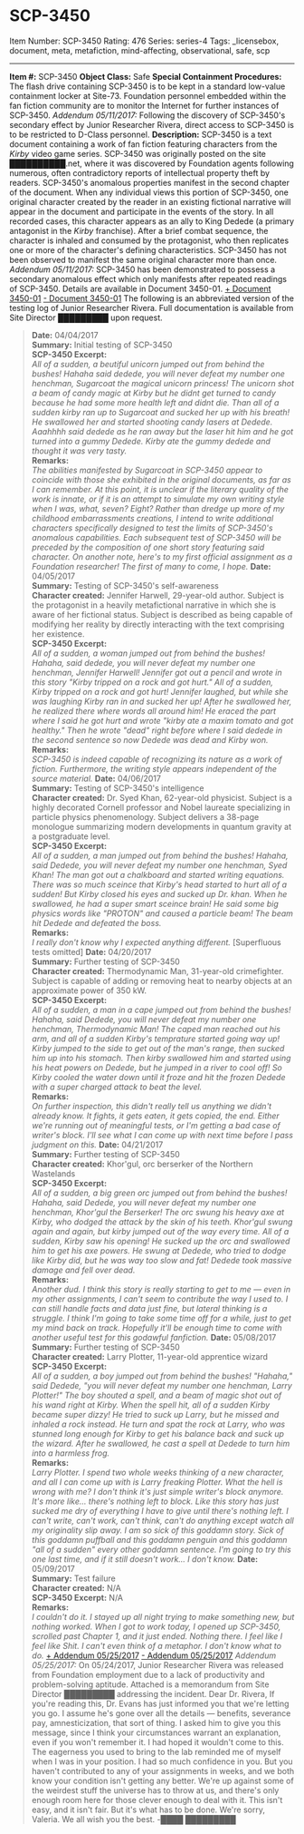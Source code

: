 # SCP-3450
Item Number: SCP-3450
Rating: 476
Series: series-4
Tags: _licensebox, document, meta, metafiction, mind-affecting, observational, safe, scp

---

**Item #:** SCP-3450
**Object Class:** Safe
**Special Containment Procedures:** The flash drive containing SCP-3450 is to be kept in a standard low-value containment locker at Site-73. Foundation personnel embedded within the fan fiction community are to monitor the Internet for further instances of SCP-3450.
_Addendum 05/11/2017:_ Following the discovery of SCP-3450's secondary effect by Junior Researcher Rivera, direct access to SCP-3450 is to be restricted to D-Class personnel.
**Description:** SCP-3450 is a text document containing a work of fan fiction featuring characters from the _Kirby_ video game series. SCP-3450 was originally posted on the site ██████████.net, where it was discovered by Foundation agents following numerous, often contradictory reports of intellectual property theft by readers.
SCP-3450's anomalous properties manifest in the second chapter of the document. When any individual views this portion of SCP-3450, one original character created by the reader in an existing fictional narrative will appear in the document and participate in the events of the story. In all recorded cases, this character appears as an ally to King Dedede (a primary antagonist in the _Kirby_ franchise). After a brief combat sequence, the character is inhaled and consumed by the protagonist, who then replicates one or more of the character's defining characteristics. SCP-3450 has not been observed to manifest the same original character more than once.
_Addendum 05/11/2017:_ SCP-3450 has been demonstrated to possess a secondary anomalous effect which only manifests after repeated readings of SCP-3450. Details are available in Document 3450-01.
[\+ Document 3450-01](javascript:;)
[\- Document 3450-01](javascript:;)
The following is an abbreviated version of the testing log of Junior Researcher Rivera. Full documentation is available from Site Director █████████ upon request.
> **Date:** 04/04/2017  
>  **Summary:** Initial testing of SCP-3450  
>  **SCP-3450 Excerpt:**  
>  _All of a sudden, a beutiful unicorn jumped out from behind the bushes! Hahaha said dedede, you will never defeat my number one henchman, Sugarcoat the magical unicorn princess! The unicorn shot a beam of candy magic at Kirby but he didnt get turned to candy because he had some more health left and didnt die. Than all of a sudden kirby ran up to Sugarcoat and sucked her up with his breath! He swallowed her and started shooting candy lasers at Dedede. Aaahhhh said dedede as he ran away but the laser hit him and he got turned into a gummy Dedede. Kirby ate the gummy dedede and thought it was very tasty._  
>  **Remarks:**  
>  _The abilities manifested by Sugarcoat in SCP-3450 appear to coincide with those she exhibited in the original documents, as far as I can remember. At this point, it is unclear if the literary quality of the work is innate, or if it is an attempt to simulate my own writing style when I was, what, seven? Eight?_
> _Rather than dredge up more of my childhood embarrassments creations, I intend to write additional characters specifically designed to test the limits of SCP-3450's anomalous capabilities. Each subsequent test of SCP-3450 will be preceded by the composition of one short story featuring said character._
> _On another note, here's to my first official assignment as a Foundation researcher! The first of many to come, I hope._
> **Date:** 04/05/2017  
>  **Summary:** Testing of SCP-3450's self-awareness  
>  **Character created:** Jennifer Harwell, 29-year-old author. Subject is the protagonist in a heavily metafictional narrative in which she is aware of her fictional status. Subject is described as being capable of modifying her reality by directly interacting with the text comprising her existence.  
>  **SCP-3450 Excerpt:**  
>  _All of a sudden, a woman jumped out from behind the bushes! Hahaha, said dedede, you will never defeat my number one henchman, Jennifer Harwell! Jennifer got out a pencil and wrote in this story "Kirby tripped on a rock and got hurt." All of a sudden, Kirby tripped on a rock and got hurt! Jennifer laughed, but while she was laughing Kirby ran in and sucked her up! After he swallowed her, he realized there where words all around him! He eraced the part where I said he got hurt and wrote "kirby ate a maxim tomato and got healthy." Then he wrote "dead" right before where I said dedede in the second sentence so now Dedede was dead and Kirby won._  
>  **Remarks:**  
>  _SCP-3450 is indeed capable of recognizing its nature as a work of fiction. Furthermore, the writing style appears independent of the source material._
> **Date:** 04/06/2017  
>  **Summary:** Testing of SCP-3450's intelligence  
>  **Character created:** Dr. Syed Khan, 62-year-old physicist. Subject is a highly decorated Cornell professor and Nobel laureate specializing in particle physics phenomenology. Subject delivers a 38-page monologue summarizing modern developments in quantum gravity at a postgraduate level.  
>  **SCP-3450 Excerpt:**  
>  _All of a sudden, a man jumped out from behind the bushes! Hahaha, said Dedede, you will never defeat my number one henchman, Syed Khan! The man got out a chalkboard and started writing equations. There was so much sceince that Kirby's head started to hurt all of a sudden! But Kirby closed his eyes and sucked up Dr. khan. When he swallowed, he had a super smart sceince brain! He said some big physics words like "PROTON" and caused a particle beam! The beam hit Dedede and defeated the boss._  
>  **Remarks:**  
>  _I really don't know why I expected anything different._
[Superfluous tests omitted]
> **Date:** 04/20/2017  
>  **Summary:** Further testing of SCP-3450  
>  **Character created:** Thermodynamic Man, 31-year-old crimefighter. Subject is capable of adding or removing heat to nearby objects at an approximate power of 350 kW.  
>  **SCP-3450 Excerpt:**  
>  _All of a sudden, a man in a cape jumped out from behind the bushes! Hahaha, said Dedede, you will never defeat my number one henchman, Thermodynamic Man! The caped man reached out his arm, and all of a sudden Kirby's temprature started going way up! Kirby jumped to the side to get out of the man's range, then sucked him up into his stomach. Then kirby swallowed him and started using his heat powers on Dedede, but he jumped in a river to cool off! So Kirby cooled the water down until it froze and hit the frozen Dedede with a super charged attack to beat the level._  
>  **Remarks:**  
>  _On further inspection, this didn't really tell us anything we didn't already know. It fights, it gets eaten, it gets copied, the end. Either we're running out of meaningful tests, or I'm getting a bad case of writer's block. I'll see what I can come up with next time before I pass judgment on this._
> **Date:** 04/21/2017  
>  **Summary:** Further testing of SCP-3450  
>  **Character created:** Khor'gul, orc berserker of the Northern Wastelands  
>  **SCP-3450 Excerpt:**  
>  _All of a sudden, a big green orc jumped out from behind the bushes! Hahaha, said Dedede, you will never defeat my number one henchman, Khor'gul the Berserker! The orc swung his heavy axe at Kirby, who dodged the attack by the skin of his teeth. Khor'gul swung again and again, but kirby jumped out of the way every time. All of a sudden, Kirby saw his opening! He sucked up the orc and swallowed him to get his axe powers. He swung at Dedede, who tried to dodge like Kirby did, but he was way too slow and fat! Dedede took massive damage and fell over dead._  
>  **Remarks:**  
>  _Another dud. I think this story is really starting to get to me — even in my other assignments, I can't seem to contribute the way I used to. I can still handle facts and data just fine, but lateral thinking is a struggle. I think I'm going to take some time off for a while, just to get my mind back on track. Hopefully it'll be enough time to come with another useful test for this godawful fanfiction._
> **Date:** 05/08/2017  
>  **Summary:** Further testing of SCP-3450  
>  **Character created:** Larry Plotter, 11-year-old apprentice wizard  
>  **SCP-3450 Excerpt:**  
>  _All of a sudden, a boy jumped out from behind the bushes! "Hahaha," said Dedede, "you will never defeat my number one henchman, Larry Plotter!" The boy shouted a spell, and a beam of magic shot out of his wand right at Kirby. When the spell hit, all of a sudden Kirby became super dizzy! He tried to suck up Larry, but he missed and inhaled a rock instead. He turn and spat the rock at Larry, who was stunned long enough for Kirby to get his balance back and suck up the wizard. After he swallowed, he cast a spell at Dedede to turn him into a harmless frog._  
>  **Remarks:**  
>  _Larry Plotter. I spend two whole weeks thinking of a new character, and all I can come up with is Larry freaking Plotter._
> _What the hell is wrong with me? I don't think it's just simple writer's block anymore. It's more like… there's nothing left to block. Like this story has just sucked me dry of everything I have to give until there's nothing left. I can't write, can't work, can't think, can't do anything except watch all my originality slip away._
> _I am so sick of this goddamn story. Sick of this goddamn puffball and this goddamn penguin and this goddamn "all of a sudden" every other goddamn sentence. I'm going to try this one last time, and if it still doesn't work… I don't know._
> **Date:** 05/09/2017  
>  **Summary:** Test failure  
>  **Character created:** N/A  
>  **SCP-3450 Excerpt:** N/A  
>  **Remarks:**  
>  _I couldn't do it._
> _I stayed up all night trying to make something new, but nothing worked. When I got to work today, I opened up SCP-3450, scrolled past Chapter 1, and it just ended. Nothing there. I feel like_
> _I feel like_
> _Shit. I can't even think of a metaphor._
> _I don't know what to do._
[\+ Addendum 05/25/2017](javascript:;)
[\- Addendum 05/25/2017](javascript:;)
_Addendum 05/25/2017:_ On 05/24/2017, Junior Researcher Rivera was released from Foundation employment due to a lack of productivity and problem-solving aptitude. Attached is a memorandum from Site Director █████████ addressing the incident.
> Dear Dr. Rivera,
> If you're reading this, Dr. Evans has just informed you that we're letting you go. I assume he's gone over all the details — benefits, severance pay, amnesticization, that sort of thing. I asked him to give you this message, since I think your circumstances warrant an explanation, even if you won't remember it.
> I had hoped it wouldn't come to this. The eagerness you used to bring to the lab reminded me of myself when I was in your position. I had so much confidence in you. But you haven't contributed to any of your assignments in weeks, and we both know your condition isn't getting any better. We're up against some of the weirdest stuff the universe has to throw at us, and there's only enough room here for those clever enough to deal with it. This isn't easy, and it isn't fair. But it's what has to be done.
> We're sorry, Valeria. We all wish you the best.
> -████ █████████